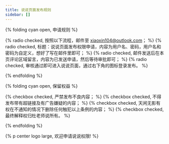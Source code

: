 ```yaml
---
title: 说说页面发布规则
sidebar: []
---
```

{% folding cyan open, 申请规则 %}

{% radio checked, 按照以下流程，邮件至 xiaoxin104@outlook.com； %}
{% radio checked, 标题：说说页面发布权限申请，内容为用户名、密码，用户名和密码为自定义，想好了写在邮件里即可； %}
{% radio checked, 邮件发送后在本页评论区域留言，内容为已发送申请，然后等待审批即可； %}
{% radio checked, 审核通过即可进入说说页面，通过右下角的图标登录发布。 %}

{% endfolding %}

{% folding cyan open, 保留权益 %}

{% checkbox checked, 严禁发布不良内容； %}
{% checkbox checked, 不得发布带有超链接及有广告嫌疑的内容； %}
{% checkbox checked, 天闲无影有权在不通知的情况下删除任何触犯以上条例的内容； %}
{% checkbox checked, 最终解释权归杜老师说所有。 %}

{% endfolding %}

{% p center logo large, 欢迎申请说说权限! %}
